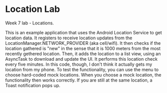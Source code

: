 Location Lab
=============================

Week 7 lab - Locations.

This is an example application that uses the Android Location Service to get location data. It registers to receive location 
updates from the LocationManager.NETWORK_PROVIDER (aka cell/wifi). It then checks if the location gathered is "new" in the 
sense that it is 1000 meters from the most recently gethered location. Then, it adds the location to a list view, using an
AsyncTask to download and update the UI. It performs this location check every five minutes.
In this code, though, I don't think it actually
gets my location from my phone. To test the functionality, you can use the menu to choose hard-coded mock
locations. When you choose a mock location, the functionality then works correctly. If you are still at the same location,
a Toast notification pops up.
